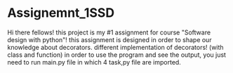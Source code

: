 # Assignemnt_1SSD
Hi there fellows!
this project is my #1 assignment for course "Software design with python"!
this assignment is designed in order to shape our knowledge about decorators. different implementation of decorators! (with class and function)
in order to use the program and see the output, you just need to run main.py file in which 4 task,py file are imported.
